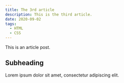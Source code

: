 ```yaml
---
title: The 3rd article
description: This is the third article.
date: 2020-09-02
tags:
  - HTML
  - CSS
---
```


This is an article post.

## Subheading

Lorem ipsum dolor sit amet, consectetur adipiscing elit.
